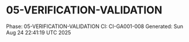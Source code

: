 # 05-VERIFICATION-VALIDATION
Phase: 05-VERIFICATION-VALIDATION
CI: CI-GA001-008
Generated: Sun Aug 24 22:41:19 UTC 2025
